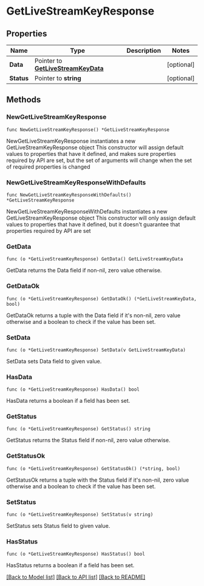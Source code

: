 # GetLiveStreamKeyResponse

## Properties

Name | Type | Description | Notes
------------ | ------------- | ------------- | -------------
**Data** | Pointer to [**GetLiveStreamKeyData**](GetLiveStreamKeyData.md) |  | [optional] 
**Status** | Pointer to **string** |  | [optional] 

## Methods

### NewGetLiveStreamKeyResponse

`func NewGetLiveStreamKeyResponse() *GetLiveStreamKeyResponse`

NewGetLiveStreamKeyResponse instantiates a new GetLiveStreamKeyResponse object
This constructor will assign default values to properties that have it defined,
and makes sure properties required by API are set, but the set of arguments
will change when the set of required properties is changed

### NewGetLiveStreamKeyResponseWithDefaults

`func NewGetLiveStreamKeyResponseWithDefaults() *GetLiveStreamKeyResponse`

NewGetLiveStreamKeyResponseWithDefaults instantiates a new GetLiveStreamKeyResponse object
This constructor will only assign default values to properties that have it defined,
but it doesn't guarantee that properties required by API are set

### GetData

`func (o *GetLiveStreamKeyResponse) GetData() GetLiveStreamKeyData`

GetData returns the Data field if non-nil, zero value otherwise.

### GetDataOk

`func (o *GetLiveStreamKeyResponse) GetDataOk() (*GetLiveStreamKeyData, bool)`

GetDataOk returns a tuple with the Data field if it's non-nil, zero value otherwise
and a boolean to check if the value has been set.

### SetData

`func (o *GetLiveStreamKeyResponse) SetData(v GetLiveStreamKeyData)`

SetData sets Data field to given value.

### HasData

`func (o *GetLiveStreamKeyResponse) HasData() bool`

HasData returns a boolean if a field has been set.

### GetStatus

`func (o *GetLiveStreamKeyResponse) GetStatus() string`

GetStatus returns the Status field if non-nil, zero value otherwise.

### GetStatusOk

`func (o *GetLiveStreamKeyResponse) GetStatusOk() (*string, bool)`

GetStatusOk returns a tuple with the Status field if it's non-nil, zero value otherwise
and a boolean to check if the value has been set.

### SetStatus

`func (o *GetLiveStreamKeyResponse) SetStatus(v string)`

SetStatus sets Status field to given value.

### HasStatus

`func (o *GetLiveStreamKeyResponse) HasStatus() bool`

HasStatus returns a boolean if a field has been set.


[[Back to Model list]](../README.md#documentation-for-models) [[Back to API list]](../README.md#documentation-for-api-endpoints) [[Back to README]](../README.md)


